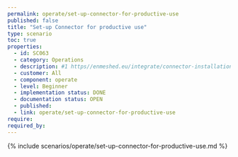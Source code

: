 ```yaml
---
permalink: operate/set-up-connector-for-productive-use
published: false
title: "Set-up Connector for productive use"
type: scenario
toc: true
properties:
  - id: SC063
  - category: Operations
  - description: #1 https//enmeshed.eu/integrate/connector-installation
  - customer: All
  - component: operate
  - level: Beginner
  - implementation status: DONE
  - documentation status: OPEN
  - published:
  - link: operate/set-up-connector-for-productive-use
require:
required_by:
---
```


{% include scenarios/operate/set-up-connector-for-productive-use.md %}
